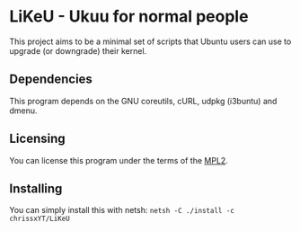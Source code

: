 # LiKeU - Ukuu for normal people
This project aims to be a minimal set of scripts that Ubuntu users can
use to upgrade (or downgrade) their kernel.
## Dependencies
This program depends on the GNU coreutils, cURL, udpkg (i3buntu) and
dmenu.
## Licensing
You can license this program under the terms of the
[MPL2](https://www.mozilla.org/en-US/MPL/2.0/).
## Installing
You can simply install this with netsh:
`netsh -C ./install -c chrissxYT/LiKeU`
